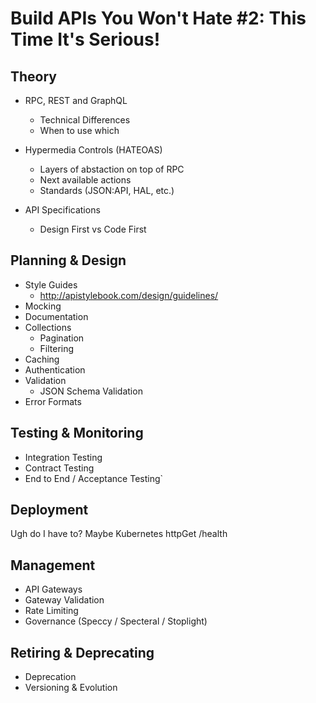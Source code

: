 # Build APIs You Won't Hate #2: This Time It's Serious!


## Theory

- RPC, REST and GraphQL
  - Technical Differences
  - When to use which

- Hypermedia Controls (HATEOAS)
  - Layers of abstaction on top of RPC
  - Next available actions
  - Standards (JSON:API, HAL, etc.)

- API Specifications
  - Design First vs Code First

## Planning & Design

- Style Guides
  - http://apistylebook.com/design/guidelines/
- Mocking
- Documentation
- Collections
  - Pagination
  - Filtering
- Caching
- Authentication
- Validation
  - JSON Schema Validation
- Error Formats

## Testing & Monitoring
- Integration Testing
- Contract Testing
- End to End / Acceptance Testing`

## Deployment

Ugh do I have to?
Maybe Kubernetes httpGet /health

## Management

- API Gateways
- Gateway Validation
- Rate Limiting
- Governance (Speccy / Specteral / Stoplight)

## Retiring & Deprecating

- Deprecation
- Versioning & Evolution
